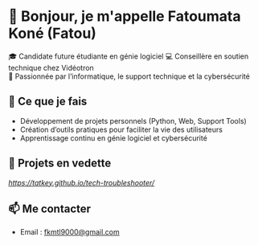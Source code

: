 # 👋 Bonjour, je m'appelle Fatoumata Koné (Fatou)

🎓 Candidate future étudiante en génie logiciel 
💻 Conseillère en soutien technique chez Vidéotron  
🚀 Passionnée par l’informatique, le support technique et la cybersécurité  

## 🌟 Ce que je fais
- Développement de projets personnels (Python, Web, Support Tools)  
- Création d’outils pratiques pour faciliter la vie des utilisateurs  
- Apprentissage continu en génie logiciel et cybersécurité  

## 📌 Projets en vedette
*https://tatkey.github.io/tech-troubleshooter/*

## 📫 Me contacter
- Email : fkmtl9000@gmail.com  
